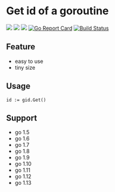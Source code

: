 # Get id of a goroutine

![](https://img.shields.io/badge/language-golang-blue.svg)
![](https://img.shields.io/badge/license-MIT-000000.svg)
![](https://img.shields.io/github/tag/silentred/gid.svg)
[![Go Report Card](https://goreportcard.com/badge/github.com/silentred/gid)](https://goreportcard.com/report/github.com/silentred/gid)
[![Build Status](https://travis-ci.org/silentred/gid.svg?branch=master)](https://travis-ci.org/silentred/gid)

## Feature

- easy to use
- tiny size

## Usage

```
id := gid.Get()
```

## Support

- go 1.5
- go 1.6
- go 1.7
- go 1.8
- go 1.9
- go 1.10
- go 1.11
- go 1.12
- go 1.13
